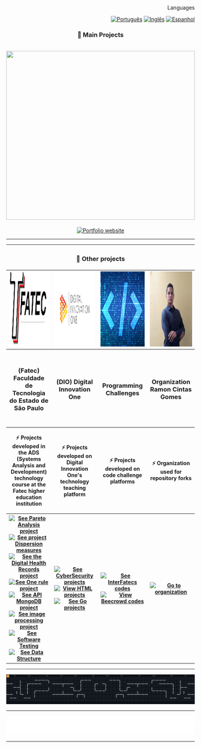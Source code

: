 <div align="right">
	<spam>Languages</spam>
	
  [![Português](https://flagsapi.com/BR/flat/32.png)](README.md)
  [![Inglês](https://flagsapi.com/US/flat/32.png)](README_EN.md)
  [![Espanhol](https://flagsapi.com/ES/flat/32.png)](README_ES.md)
  
</div>

<div align="center">
	<h3>📘 Main Projects</h3>
	<br>
	<a href="https://ramoncintas.github.io/"><img height="450em" width="100%" src="./assets/site.gif"/></a>
</div>

<br>

<div align="center"> 
	<a href="https://ramoncintas.github.io/"><img src="https://img.shields.io/badge/Portfolio%20website-E7ECEB?style=for-the-badge&logo=phoenixframework&logoColor=%23FD4F00" alt="Portfolio website"></a>
</div>

---

<table>
	<thead>
		<tr>
			<th colspan="4" width="2000"><h3>📖 Other projects</h3></th>
		</tr>
	</thead>
	<tbody>
		<tr>
			<th align="center" valign="center" >
				<a href="https://github.com/RamonCintas">
			      		<img src="./assets/fatec-logo.png" width="200" height="200"" />
			      	</a>
		      	</th>
			<th align="center" valign="center" >
				<a href="https://github.com/RamonCintas"><img src="./assets/dio-logo.jpg" width="200" height="200" /></a>
			</th>
			<th align="center" valign="center" >
				<a href="https://github.com/RamonCintas"><img src="./assets/programacao-logo.png" width="200" height="200" /></a>
			</th>
			<th align="center" valign="center" >
				<a href="https://github.com/RamonCintasGomes" target="_blank"><img src="./assets/organizacao-logo.jpg" width="200" height="200"" /></a>
			</th>
		</tr>
		<tr>
			<th align="center" valign="center" width="200" height="200">
				<h3 align="center">(Fatec) Faculdade de Tecnologia do Estado de São Paulo</h3>
		      	</th>
			<th align="center" valign="center" width="200" height="200">
				<h3 align="center">(DIO) Digital Innovation One</h3>
			</th>
			<th align="center" valign="center" width="200" height="200">
				<h3 align="center">Programming Challenges</h3>
			</th>
			<th align="center" valign="center" width="200" height="200">
				<h3>Organization Ramon Cintas Gomes</h3>
			</th>
		</tr>
		<tr>
			<th align="center" valign="center" width="200" height="200">
				<p>⚡ Projects developed in the ADS (Systems Analysis and Development) technology course at the Fatec higher education institution</p>
		      	</th>
			<th align="center" valign="center" width="200" height="200">
				<p>⚡ Projects developed on Digital Innovation One's technology teaching platform</p>
			</th>
			<th align="center" valign="center" width="200" height="200">
				<p>⚡ Projects developed on code challenge platforms</p>
			</th>
			<th align="center" valign="center" width="200" height="200">
				<p>⚡ Organization used for repository forks</p>
			</th>
		</tr>
		<tr>
			<th align="center" valign="center" width="200" height="200">
    				<a href="https://github.com/RamonCintas/Analise_de_pareto"><img src="https://img.shields.io/badge/Pareto-E7ECEB?style=for-the-badge&logo=phoenixframework&logoColor=%23FD4F00" alt="See Pareto Analysis project"></a><br>
				<a href="https://github.com/RamonCintas/Medidas_de_dispersao"><img src="https://img.shields.io/badge/Dispersion-E7ECEB?style=for-the-badge&logo=phoenixframework&logoColor=%23FD4F00" alt="See project Dispersion measures"></a><br>
			 	<a href="https://github.com/RamonCintas/Registros_digitais_de_saude"><img src="https://img.shields.io/badge/Records-E7ECEB?style=for-the-badge&logo=phoenixframework&logoColor=%23FD4F00" alt="See the Digital Health Records project"></a><br>
				<a href="https://github.com/RamonCintas/One_Rule"><img src="https://img.shields.io/badge/One%20rule-E7ECEB?style=for-the-badge&logo=phoenixframework&logoColor=%23FD4F00" alt="See One rule project"></a><br>
				<a href="https://github.com/RamonCintas/Api_MongoDB"><img src="https://img.shields.io/badge/API%20MongoDB-E7ECEB?style=for-the-badge&logo=phoenixframework&logoColor=%23FD4F00" alt="See API MongoDB project"></a><br>
				<a href="https://github.com/RamonCintas/Processamento_de_Imagem"><img src="https://img.shields.io/badge/image%20processing-E7ECEB?style=for-the-badge&logo=phoenixframework&logoColor=%23FD4F00" alt="See image processing project"></a>
				<a href="https://github.com/RamonCintas/Teste_de_Software"><img src="https://img.shields.io/badge/Software%20Testing-E7ECEB?style=for-the-badge&logo=phoenixframework&logoColor=%23FD4F00" alt="See Software Testing"></a><br>
				<a href="https://github.com/RamonCintas/Estrutura_de_Dados"><img src="https://img.shields.io/badge/Data%20Structure-E7ECEB?style=for-the-badge&logo=phoenixframework&logoColor=%23FD4F00" alt="See Data Structure"></a>
		      	</th>
			<th align="center" valign="center" width="200" height="200">
				<a href="https://github.com/RamonCintas/Ciberseguranca"><img src="https://img.shields.io/badge/projects%20CyberSecurity-E7ECEB?style=for-the-badge&logo=phoenixframework&logoColor=%23FD4F00" alt="See CyberSecurity projects"></a>
				<a href="https://github.com/RamonCintas/HTML"><img src="https://img.shields.io/badge/projects%20HTML-E7ECEB?style=for-the-badge&logo=phoenixframework&logoColor=%23FD4F00" alt="View HTML projects"></a>
				<a href="https://github.com/RamonCintas/Go"><img src="https://img.shields.io/badge/projects%20Go-E7ECEB?style=for-the-badge&logo=phoenixframework&logoColor=%23FD4F00" alt="See Go projects"></a>
			</th>
			<th align="center" valign="center" width="200" height="200">
				<a href="https://github.com/RamonCintas/InterFatecs"><img src="https://img.shields.io/badge/codes%20InterFatecs-E7ECEB?style=for-the-badge&logo=phoenixframework&logoColor=%23FD4F00" alt="See InterFatecs codes"></a>
				<a href="https://github.com/RamonCintas/URI_Online_Judge_Beecrowd"><img src="https://img.shields.io/badge/codes%20Beecrowd-E7ECEB?style=for-the-badge&logo=phoenixframework&logoColor=%23FD4F00" alt="View Beecrowd codes"></a>
			</th>
			<th align="center" valign="center" width="200" height="200">
				<a href="https://github.com/RamonCintasGomes" target="_blank"><img src="https://img.shields.io/badge/Go%20to%20the%20organization-E7ECEB?style=for-the-badge&logo=phoenixframework&logoColor=%23FD4F00" alt="Go to organization"></a>
			</th>
		</tr>
	</tbody>
</table>

---

  <img alt="Pac-Man contribution graph" src="https://raw.githubusercontent.com/RamonCintas/RamonCintas/main/assets/dist/pacman-contribution-graph-dark.svg" />

---

![chat](https://raw.githubusercontent.com/RamonCintas/RamonCintas/main/chat.svg)

---
